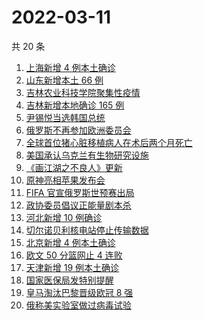 # 2022-03-11

共 20 条

<!-- BEGIN -->
<!-- 最后更新时间 Fri Mar 11 2022 07:14:28 GMT+0800 (China Standard Time) -->

1. [上海新增 4 例本土确诊](https://www.zhihu.com/search?q=上海疫情)
1. [山东新增本土 66 例](https://www.zhihu.com/search?q=山东疫情)
1. [吉林农业科技学院聚集性疫情](https://www.zhihu.com/search?q=吉林农业科技学院疫情)
1. [吉林新增本地确诊 165 例](https://www.zhihu.com/search?q=吉林疫情)
1. [尹锡悦当选韩国总统](https://www.zhihu.com/search?q=韩国总统)
1. [俄罗斯不再参加欧洲委员会](https://www.zhihu.com/search?q=欧洲委员会)
1. [全球首位猪心脏移植病人在术后两个月死亡](https://www.zhihu.com/search?q=猪心脏移植)
1. [美国承认乌克兰有生物研究设施](https://www.zhihu.com/search?q=乌克兰生物研究设施)
1. [《画江湖之不良人》更新](https://www.zhihu.com/search?q=画江湖之不良人)
1. [原神亮相苹果发布会](https://www.zhihu.com/search?q=原神)
1. [FIFA 官宣俄罗斯世预赛出局](https://www.zhihu.com/search?q=俄罗斯足球)
1. [政协委员倡议正能量剧本杀](https://www.zhihu.com/search?q=剧本杀)
1. [河北新增 10 例确诊](https://www.zhihu.com/search?q=河北疫情)
1. [切尔诺贝利核电站停止传输数据](https://www.zhihu.com/search?q=切尔诺贝利核电站)
1. [北京新增 4 例本土确诊](https://www.zhihu.com/search?q=北京新增)
1. [欧文 50 分篮网止 4 连败](https://www.zhihu.com/search?q=篮网)
1. [天津新增 19 例本土确诊](https://www.zhihu.com/search?q=天津疫情)
1. [国家医保局发特别提醒](https://www.zhihu.com/search?q=医保停用诈骗短信)
1. [皇马淘汰巴黎晋级欧冠 8 强](https://www.zhihu.com/search?q=皇马)
1. [俄称美实验室做过病毒试验](https://www.zhihu.com/search?q=蝙蝠新冠病毒样本试验)

<!-- END -->
